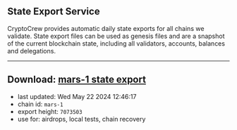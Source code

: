 ## State Export Service
CryptoCrew provides automatic daily state exports for all chains we validate. State export files can be used as genesis files and are a snapshot of the current blockchain state, including all validators, accounts, balances and delegations.

---
**Download: [mars-1 state export](https://dl-eu2.ccvalidators.com/SERVICE/mars/mars-1_export_7073503.json)**
---

- last updated: Wed May 22 2024 12:46:17
- chain id: `mars-1`
- export height: `7073503`
- use for: airdrops, local tests, chain recovery
